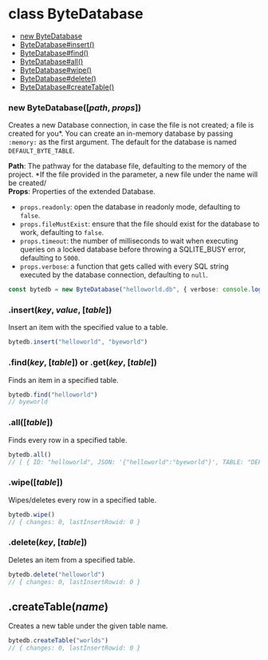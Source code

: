 # class ByteDatabase
- [new ByteDatabase](#new-bytedatabasepath-props)
- [ByteDatabase#insert()](#insertkey-value-table)
- [ByteDatabase#find()](#findkey-table)
- [ByteDatabase#all()](#alltable)
- [ByteDatabase#wipe()](#wipetable)
- [ByteDatabase#delete()](#deletekey-table)
- [ByteDatabase#createTable()](#createtablename)

### new ByteDatabase([*path*, *props*])
Creates a new Database connection, in case the file is not created; a file is created for you*.
You can create an in-memory database by passing `:memory:` as the first argument.
The default for the database is named `DEFAULT_BYTE_TABLE`.

<b>Path</b>: The pathway for the database file, defaulting to the memory of the project. \*If the file provided in the parameter, a new file under the name will be created/<br>
<b>Props</b>: Properties of the extended Database. <br>
- `props.readonly`: open the database in readonly mode, defaulting to `false`.
- `props.fileMustExist`: ensure that the file should exist for the database to work, defaulting to `false`.
- `props.timeout`: the number of milliseconds to wait when executing queries on a locked database before throwing a SQLITE_BUSY error, defaulting to `5000`.
- `props.verbose`: a function that gets called with every SQL string executed by the database connection, defaulting to `null`.
```ts
const bytedb = new ByteDatabase("helloworld.db", { verbose: console.log, timeout: 10000 })
```
### .insert(*key*, *value*, [*table*])
Insert an item with the specified value to a table.<br>
```ts
bytedb.insert("helloworld", "byeworld")
```

### .find(*key*, [*table*]) or .get(*key*, [*table*])
Finds an item in a specified table.<br>
```ts
bytedb.find("helloworld")
// byeworld
```

### .all([*table*])
Finds every row in a specified table.<br>
```ts
bytedb.all() 
// [ { ID: "helloworld", JSON: '{"helloworld":"byeworld"}', TABLE: "DEFAULT_BYTE_TABLE" } ]
```

### .wipe([*table*])
Wipes/deletes every row in a specified table.<br>
```ts
bytedb.wipe() 
// { changes: 0, lastInsertRowid: 0 }
```

### .delete(*key*, [*table*])
Deletes an item from a specified table.
```ts
bytedb.delete("helloworld")
// { changes: 0, lastInsertRowid: 0 }
```

## .createTable(*name*)
Creates a new table under the given table name.
```ts
bytedb.createTable("worlds")
// { changes: 0, lastInsertRowid: 0 }
```
